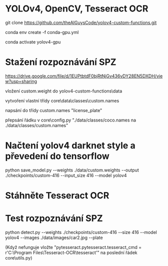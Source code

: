 # YOLOv4, OpenCV, Tesseract OCR

git clone https://github.com/theAIGuysCode/yolov4-custom-functions.git

conda env create -f conda-gpu.yml

conda activate yolov4-gpu

# Stažení rozpoznávání SPZ

https://drive.google.com/file/d/1EUPtbtdF0bjRtNjGv436vDY28EN5DXDH/view?usp=sharing

vložení custom.weight do yolov4-custom-functions\data

vytvoření vlastní třídy core\data\classes\custom.names

napsání do třídy custom.names "license_plate"

přepsání řádku v core\config.py "./data/classes/coco.names na ./data/classes/custom.names"

# Načtení yolov4 darknet style a převedení do tensorflow

python save_model.py --weights ./data/custom.weights --output ./checkpoints/custom-416 --input_size 416 --model yolov4 

# Stáhněte Tesseract OCR

# Test rozpoznávání SPZ
 
 python detect.py --weights ./checkpoints/custom-416 --size 416 --model yolov4 --images ./data/images/car2.jpg --plate

 (Když nefunguje vložte "pytesseract.pytesseract.tesseract_cmd = r'C:\Program Files\Tesseract-OCR\tesseract'" na poslední řádek core\utils.py)
